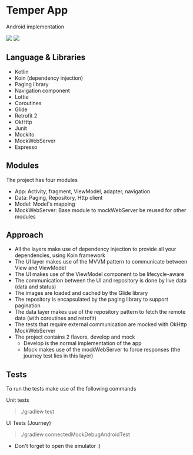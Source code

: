 # Temper App
Android implementation

![](./images/screenshot_2.png=250x250)
![](./images/screenshot_1.png=250x250)


## Language & Libraries
- Kotlin
- Koin (dependency injection)
- Paging library
- Navigation component
- Lottie
- Coroutines
- Glide
- Retrofit 2
- OkHttp
- Junit
- Mockito
- MockWebServer
- Espresso

## Modules
The project has four modules
- App: Activity, fragment, ViewModel, adapter, navigation
- Data: Paging, Repository, Http client
- Model: Model's mapping
- MockWebServer: Base module to mockWebServer be reused for other modules

## Approach
- All the layers make use of dependency injection to provide all your dependencies, using Koin framework
- The UI layer makes use of the MVVM pattern to communicate between View and ViewModel
- The UI makes use of the ViewModel component to be lifecycle-aware
- The communication between the UI and repository is done by live data (data and status)
- The images are loaded and cached by the Glide library
- The repository is encapsulated by the paging library to support pagination
- The data layer makes use of the repository pattern to fetch the remote data (with coroutines and retrofit)
- The tests that require external communication are mocked with OkHttp MockWebServer
- The project contains 2 flavors, develop and mock
    - Develop is the normal implementation of the app
    - Mock makes use of the mockWebServer to force responses (the journey test lies in this layer)

## Tests
To run the tests make use of the following commands

Unit tests
> ./gradlew test

UI Tests (Journey)
> ./gradlew connectedMockDebugAndroidTest
- Don't forget to open the emulator :)
